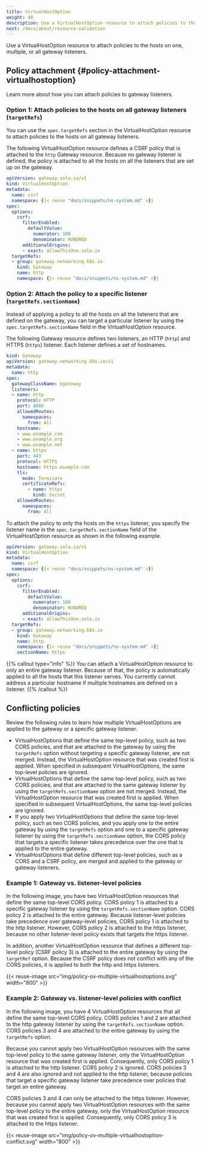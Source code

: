 ```yaml
---
title: VirtualHostOption
weight: 40
description: Use a VirtualHostOption resource to attach policies to the hosts on one, multiple, or all gateway listeners.
next: /docs/about/resource-validation 
---
```


Use a VirtualHostOption resource to attach policies to the hosts on one, multiple, or all gateway listeners. 

## Policy attachment {#policy-attachment-virtualhostoption}

Learn more about how you can attach policies to gateway listeners. 

### Option 1: Attach policies to the hosts on all gateway listeners (`targetRefs`)

You can use the `spec.targetRefs` section in the VirtualHostOption resource to attach policies to the hosts on all gateway listeners. 

The following VirtualHostOption resource defines a CSRF policy that is attached to the `http` Gateway resource. Because no gateway listener is defined, the policy is attached to all the hosts on all the listeners that are set up on the gateway. 

```yaml {hl_lines=[15,16,17,18,19]}
apiVersion: gateway.solo.io/v1
kind: VirtualHostOption
metadata:
  name: csrf
  namespace: {{< reuse "docs/snippets/ns-system.md" >}}
spec:
  options:
    csrf:
      filterEnabled: 
        defaultValue: 
          numerator: 100
          denominator: HUNDRED
      additionalOrigins:
      - exact: allowThisOne.solo.io
  targetRefs:
  - group: gateway.networking.k8s.io
    kind: Gateway
    name: http
    namespace: {{< reuse "docs/snippets/ns-system.md" >}}
```

### Option 2: Attach the policy to a specific listener (`targetRefs.sectionName`)

Instead of applying a policy to all the hosts on all the listeners that are defined on the gateway, you can target a particular listener by using the `spec.targetRefs.sectionName` field in the VirtualHostOption resource. 

The following Gateway resource defines two listeners, an HTTP (`http`) and HTTPS (`https`) listener. Each listener defines a set of hostnames. 

```yaml {hl_lines=[8,15,16,17,18,21]}
kind: Gateway
apiVersion: gateway.networking.k8s.io/v1
metadata:
  name: http
spec:
  gatewayClassName: kgateway
  listeners:
  - name: http
    protocol: HTTP
    port: 8080
    allowedRoutes:
      namespaces:
        from: All
    hostname: 
    - www.example.com
    - www.example.org
    - www.example.net
  - name: https
    port: 443
    protocol: HTTPS
    hostname: https.example.com
    tls:
      mode: Terminate
      certificateRefs:
        - name: https
          kind: Secret
    allowedRoutes:
      namespaces:
        from: All
```

To attach the policy to only the hosts on the `https` listener, you specify the listener name in the `spec.targetRefs.sectionName` field of the VirtualHostOption resource as shown in the following example. 

```yaml {hl_lines=[20]}
apiVersion: gateway.solo.io/v1
kind: VirtualHostOption
metadata:
  name: csrf
  namespace: {{< reuse "docs/snippets/ns-system.md" >}}
spec:
  options:
    csrf:
      filterEnabled: 
        defaultValue: 
          numerator: 100
          denominator: HUNDRED
      additionalOrigins:
      - exact: allowThisOne.solo.io
  targetRefs:
  - group: gateway.networking.k8s.io
    kind: Gateway
    name: http
    namespace: {{< reuse "docs/snippets/ns-system.md" >}}
    sectionName: https
```

{{% callout type="info" %}}
You can attach a VirtualHostOption resource to only an entire gateway listener. Because of that, the policy is automatically applied to all the hosts that this listener serves. You currently cannot address a particular hostname if multiple hostnames are defined on a listener. 
{{% /callout %}}

## Conflicting policies

Review the following rules to learn how multiple VirtualHostOptions are applied to the gateway or a specific gateway listener. 

* VirtualHostOptions that define the same top-level policy, such as two CORS policies, and that are attached to the gateway by using the `targetRefs` option without targeting a specific gateway listener, are not merged. Instead, the VirtualHostOption resource that was created first is applied. When specified in subsequent VirtualHostOptions, the same top-level policies are ignored.
* VirtualHostOptions that define the same top-level policy, such as two CORS policies, and that are attached to the same gateway listener by using the `targetRefs.sectionName` option are not merged. Instead, the VirtualHostOption resource that was created first is applied. When specified in subsequent VirtualHostOptions, the same top-level policies are ignored.
* If you apply two VirtualHostOptions that define the same top-level policy, such as two CORS policies, and you apply one to the entire gateway by using the `targetRefs` option and one to a specific gateway listener by using the `targetRefs.sectionName` option, the CORS policy that targets a specific listener takes precedence over the one that is applied to the entire gateway. 
* VirtualHostOptions that define different top-level policies, such as a CORS and a CSRF policy, are merged and applied to the gateway or gateway listeners. 

### Example 1: Gateway vs. listener-level policies

In the following image, you have two VirtualHostOption resources that define the same top-level CORS policy. CORS policy 1 is attached to a specific gateway listener by using the `targetRefs.sectionName` option. CORS policy 2 is attached to the entire gateway. Because listener-level policies take precedence over gateway-level policies, CORS policy 1 is attached to the http listener. However, CORS policy 2 is attached to the https listener, because no other listener-level policy exists that targets the https listener. 

In addition, another VirtualHostOption resource that defines a different top-level policy (CSRF policy 3) is attached to the entire gateway by using the `targetRef` option. Because the CSRF policy does not conflict with any of the CORS policies, it is applied to both the http and https listeners. 

{{< reuse-image src="img/policy-ov-multiple-virtualhostoptions.svg" width="800" >}}

### Example 2: Gateway vs. listener-level policies with conflict

In the following image, you have 4 VirtualHostOption resources that all define the same top-level CORS policy. CORS policies 1 and 2 are attached to the http gateway listener by using the `targetRefs.sectionName` option. CORS policies 3 and 4 are attached to the entire gateway by using the `targetRefs` option. 

Because you cannot apply two VirtualHostOption resources with the same top-level policy to the same gateway listener, only the VirtualHostOption resource that was created first is applied. Consequently, only CORS policy 1 is attached to the http listener. CORS policy 2 is ignored. CORS policies 3 and 4 are also ignored and not applied to the http listener, because policies that target a specific gateway listener take precedence over policies that target an entire gateway. 

CORS policies 3 and 4 can only be attached to the https listener. However, because you cannot apply two VirtualHostOption resources with the same top-level policy to the entire gateway, only the VirtualHostOption resource that was created first is applied. Consequently, only CORS policy 3 is attached to the https listener. 

{{< reuse-image src="img/policy-ov-multiple-virtualhostoption-conflict.svg" width="800" >}}

